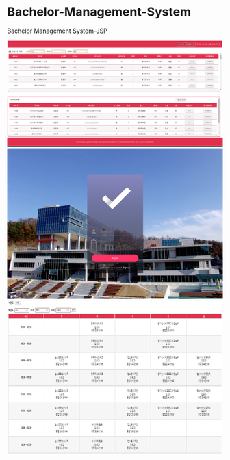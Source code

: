 # Bachelor-Management-System
Bachelor Management System-JSP


![ex_screenshot](./img/ex.png)
![ex_screenshot](./img/1.png)
![ex_screenshot](./img/3.png)
